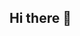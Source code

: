 ## Hi there 👋

<!--
**Mylifesborin/Mylifesborin** is a ✨ _special_ ✨ repository because its `README.md` (this file) appears on your GitHub profile.

Here are some ideas to get you started:

- 🔭 I’m currently working on Item Tracking Program for Corner Grocery
- 👯 I’m looking to collaborate on anything
- 😄 Pronouns: He/Him

How do I start a wifi company
-->
